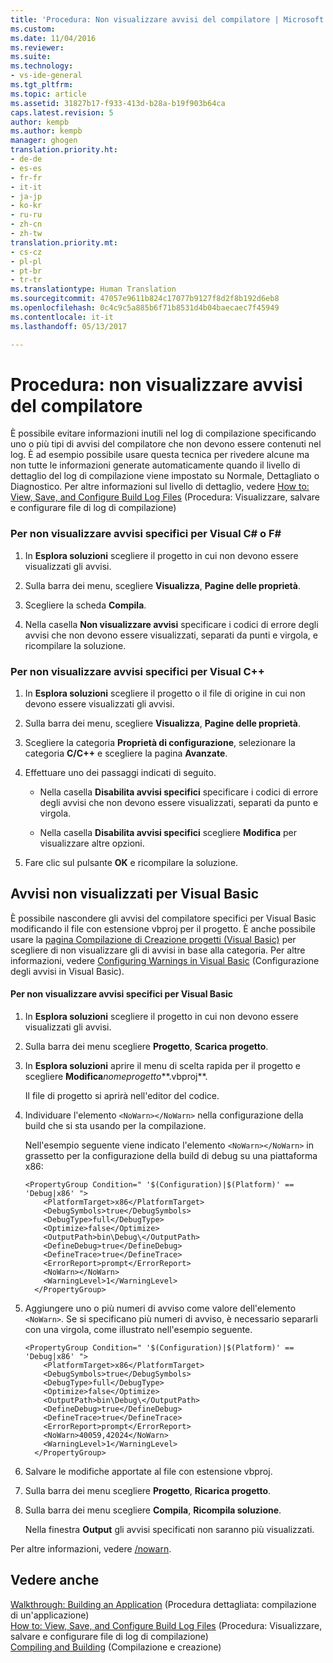 ```yaml
---
title: 'Procedura: Non visualizzare avvisi del compilatore | Microsoft Docs'
ms.custom: 
ms.date: 11/04/2016
ms.reviewer: 
ms.suite: 
ms.technology:
- vs-ide-general
ms.tgt_pltfrm: 
ms.topic: article
ms.assetid: 31827b17-f933-413d-b28a-b19f903b64ca
caps.latest.revision: 5
author: kempb
ms.author: kempb
manager: ghogen
translation.priority.ht:
- de-de
- es-es
- fr-fr
- it-it
- ja-jp
- ko-kr
- ru-ru
- zh-cn
- zh-tw
translation.priority.mt:
- cs-cz
- pl-pl
- pt-br
- tr-tr
ms.translationtype: Human Translation
ms.sourcegitcommit: 47057e9611b824c17077b9127f8d2f8b192d6eb8
ms.openlocfilehash: 0c4c9c5a885b6f71b8531d4b04baecaec7f45949
ms.contentlocale: it-it
ms.lasthandoff: 05/13/2017

---
```

# <a name="how-to-suppress-compiler-warnings"></a>Procedura: non visualizzare avvisi del compilatore
È possibile evitare informazioni inutili nel log di compilazione specificando uno o più tipi di avvisi del compilatore che non devono essere contenuti nel log. È ad esempio possibile usare questa tecnica per rivedere alcune ma non tutte le informazioni generate automaticamente quando il livello di dettaglio del log di compilazione viene impostato su Normale, Dettagliato o Diagnostico. Per altre informazioni sul livello di dettaglio, vedere [How to: View, Save, and Configure Build Log Files](../ide/how-to-view-save-and-configure-build-log-files.md) (Procedura: Visualizzare, salvare e configurare file di log di compilazione)  
  
### <a name="to-suppress-specific-warnings-for-visual-c-or-f"></a>Per non visualizzare avvisi specifici per Visual C# o F# #
  
1.  In **Esplora soluzioni** scegliere il progetto in cui non devono essere visualizzati gli avvisi.  
  
2.  Sulla barra dei menu, scegliere **Visualizza**, **Pagine delle proprietà**.  
  
3.  Scegliere la scheda **Compila**.  
  
4.  Nella casella **Non visualizzare avvisi** specificare i codici di errore degli avvisi che non devono essere visualizzati, separati da punti e virgola, e ricompilare la soluzione.  
  
### <a name="to-suppress-specific-warnings-for-visual-c"></a>Per non visualizzare avvisi specifici per Visual C++  
  
1.  In **Esplora soluzioni** scegliere il progetto o il file di origine in cui non devono essere visualizzati gli avvisi.  
  
2.  Sulla barra dei menu, scegliere **Visualizza**, **Pagine delle proprietà**.  
  
3.  Scegliere la categoria **Proprietà di configurazione**, selezionare la categoria **C/C++** e scegliere la pagina **Avanzate**.  
  
4.  Effettuare uno dei passaggi indicati di seguito.  
  
    -   Nella casella **Disabilita avvisi specifici** specificare i codici di errore degli avvisi che non devono essere visualizzati, separati da punto e virgola.  
  
    -   Nella casella **Disabilita avvisi specifici** scegliere **Modifica** per visualizzare altre opzioni.  
  
5.  Fare clic sul pulsante **OK** e ricompilare la soluzione.  
  
## <a name="suppressing-warnings-for-visual-basic"></a>Avvisi non visualizzati per Visual Basic  
 È possibile nascondere gli avvisi del compilatore specifici per Visual Basic modificando il file con estensione vbproj per il progetto. È anche possibile usare la [pagina Compilazione di Creazione progetti (Visual Basic)](../ide/reference/compile-page-project-designer-visual-basic.md) per scegliere di non visualizzare gli di avvisi in base alla categoria. Per altre informazioni, vedere [Configuring Warnings in Visual Basic](../ide/configuring-warnings-in-visual-basic.md) (Configurazione degli avvisi in Visual Basic).  
  
#### <a name="to-suppress-specific-warnings-for-visual-basic"></a>Per non visualizzare avvisi specifici per Visual Basic  
  
1.  In **Esplora soluzioni** scegliere il progetto in cui non devono essere visualizzati gli avvisi.  
  
2.  Sulla barra dei menu scegliere **Progetto**, **Scarica progetto**.  
  
3.  In **Esplora soluzioni** aprire il menu di scelta rapida per il progetto e scegliere **Modifica***nomeprogetto***.vbproj**.  
  
     Il file di progetto si aprirà nell'editor del codice.  
  
4.  Individuare l'elemento `<NoWarn></NoWarn>` nella configurazione della build che si sta usando per la compilazione.  
  
     Nell'esempio seguente viene indicato l'elemento `<NoWarn></NoWarn>` in grassetto per la configurazione della build di debug su una piattaforma x86:  
  
    ```  
    <PropertyGroup Condition=" '$(Configuration)|$(Platform)' == 'Debug|x86' ">  
        <PlatformTarget>x86</PlatformTarget>  
        <DebugSymbols>true</DebugSymbols>  
        <DebugType>full</DebugType>  
        <Optimize>false</Optimize>  
        <OutputPath>bin\Debug\</OutputPath>  
        <DefineDebug>true</DefineDebug>  
        <DefineTrace>true</DefineTrace>  
        <ErrorReport>prompt</ErrorReport>  
        <NoWarn></NoWarn>  
        <WarningLevel>1</WarningLevel>  
      </PropertyGroup>  
    ```  
  
5.  Aggiungere uno o più numeri di avviso come valore dell'elemento `<NoWarn>`. Se si specificano più numeri di avviso, è necessario separarli con una virgola, come illustrato nell'esempio seguente.  
  
    ```  
    <PropertyGroup Condition=" '$(Configuration)|$(Platform)' == 'Debug|x86' ">  
        <PlatformTarget>x86</PlatformTarget>  
        <DebugSymbols>true</DebugSymbols>  
        <DebugType>full</DebugType>  
        <Optimize>false</Optimize>  
        <OutputPath>bin\Debug\</OutputPath>  
        <DefineDebug>true</DefineDebug>  
        <DefineTrace>true</DefineTrace>  
        <ErrorReport>prompt</ErrorReport>  
        <NoWarn>40059,42024</NoWarn>  
        <WarningLevel>1</WarningLevel>  
      </PropertyGroup>  
    ```  
  
6.  Salvare le modifiche apportate al file con estensione vbproj.  
  
7.  Sulla barra dei menu scegliere **Progetto**, **Ricarica progetto**.  
  
8.  Sulla barra dei menu scegliere **Compila**, **Ricompila soluzione**.  
  
     Nella finestra **Output** gli avvisi specificati non saranno più visualizzati.  
  
 Per altre informazioni, vedere [/nowarn](/dotnet/visual-basic/reference/command-line-compiler/nowarn).  
  
## <a name="see-also"></a>Vedere anche  
 [Walkthrough: Building an Application](../ide/walkthrough-building-an-application.md)  (Procedura dettagliata: compilazione di un'applicazione)  
 [How to: View, Save, and Configure Build Log Files](../ide/how-to-view-save-and-configure-build-log-files.md)  (Procedura: Visualizzare, salvare e configurare file di log di compilazione)  
 [Compiling and Building](../ide/compiling-and-building-in-visual-studio.md) (Compilazione e creazione)

